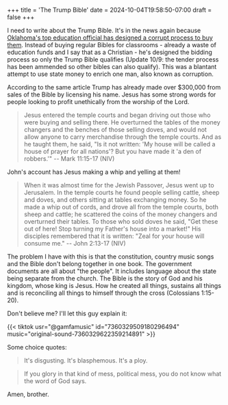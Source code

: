 +++
title = 'The Trump Bible'
date = 2024-10-04T19:58:50-07:00
draft = false
+++

I need to write about the Trump Bible. It's in the news again because [Oklahoma's top education official has designed a corrupt process to buy them](https://apnews.com/article/oklahoma-bible-schools-trump-endorsed-f8001269aadca5b41712c6ec80e34f69). Instead of buying regular Bibles for classrooms - already a waste of education funds and I say that as a Christian - he's designed the bidding process so only the Trump Bible qualifies (Update 10/9: the tender process has been ammended so other bibles can also qualify). This was a blantant attempt to use state money to enrich one man, also known as corruption.

According to the same article Trump has already made over $300,000 from sales of the Bible by licensing his name. Jesus has some strong words for people looking to profit unethically from the worship of the Lord. 

> Jesus entered the temple courts and began driving out those who were buying and selling there. He overturned the tables of the money changers and the benches of those selling doves, and would not allow anyone to carry merchandise through the temple courts. And as he taught them, he said, "Is it not written: 'My house will be called a house of prayer for all nations'? But you have made it 'a den of robbers.'"
> -- Mark 11:15-17 (NIV)

John's account has Jesus making a whip and yelling at them!
> When it was almost time for the Jewish Passover, Jesus went up to Jerusalem. In the temple courts he found people selling cattle, sheep and doves, and others sitting at tables exchanging money. So he made a whip out of cords, and drove all from the temple courts, both sheep and cattle; he scattered the coins of the money changers and overturned their tables. To those who sold doves he said, "Get these out of here! Stop turning my Father's house into a market!" His disciples remembered that it is written: "Zeal for your house will consume me."
> -- John 2:13-17 (NIV)

The problem I have with this is that the constitution, country music songs and the Bible don't belong together in one book. The government documents are all about "the people". It includes language about the state being separate from the church. The Bible is the story of God and his kingdom, whose king is Jesus. How he created all things, sustains all things and is reconciling all things to himself through the cross (Colossians 1:15-20).

Don't believe me? I'll let this guy explain it:

{{< tiktok usr="@gamfamusic" id="7360329509180296494" music="original-sound-7360329622359214891" >}}

Some choice quotes:
> It's disgusting. It's blasphemous. It's a ploy.

> If you glory in that kind of mess, political mess, you do not know what the word of God says.

Amen, brother.